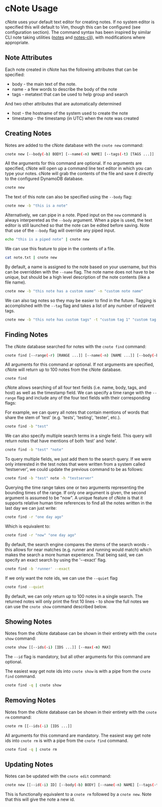 # cNote Usage
cNote uses your default text editor for creating notes. If no system editor is specified this will default to Vim, though this can be configured (see configuration section). The command syntax has been inspired by similar CLI note taking utilities ([notes](https://github.com/pimterry/notes) and [notes-cli](https://github.com/rhysd/notes-cli)), with modifications where appropriate.

## Note Attributes

Each note created in cNote has the following attributes that can be specified:

* body - the main text of the note.
* name - a few words to describe the body of the note
* tags - metatext that can be used to help group and search

And two other attributes that are automatically determined

* host - the hostname of the system used to create the note
* timestamp - the timestamp (in UTC) when the note was created


## Creating Notes
Notes are added to the cNote database with the `cnote new` command:

```bash
cnote new [--body(-b) BODY] [--name(-n) NAME] [--tags(-t) [TAGS ...]]
```

All the arguments for this command are optional. If no arguments are specified, cNote will open up a command line text editor in which you can type your notes. cNote will grab the contents of the file and save it directly to the configured DynamoDB database.

```bash
cnote new
```

The text of this note can also be specified using the `--body` flag:

```bash
cnote new -b "this is a note"
```

Alternatively, we can pipe in a note. Piped input on the `new` command is always interpereted as the `--body` argument. When a pipe is used, the text editor is still launched so that the note can be edited before saving. Note that use of the `--body` flag will override any piped input.

```bash
echo "this is a piped note" | cnote new
```

We can use this feature to pipe in the contents of a file.

```bash
cat note.txt | cnote new
```

By default, a name is assigned to the note based on your username, but this can be overridden with the `--name` flag. The note name does not have to be unique, but should be a high level description of the note contents (like a file name).

```bash
cnote new -b "this note has a custom name" -n "custom note name"
```

We can also tag notes so they may be easier to find in the future. Tagging is accomplished with the `--tag` flag  and takes a list of any number of relavent tags.

```bash
cnote new -b "this note has custom tags" -t "custom tag 1" "custom tag 2"
```

## Finding Notes
The cNote database searched for notes with the `cnote find` command:

```bash
cnote find [--range(-r) [RANGE ...]] [--name(-n) [NAME ...]] [--body(-b) [BODY ...]] [--tags(-t) [TAGS ...]] [--host(-h) [HOST ...]] [--exact(-e)] [--quiet(-e)]
```

All arguments for this command ar optional. If not arguments are specified, cNote will return up to 100 notes from the cNote database.

```
cnote find
```

cNote allows searching of all four text fields (i.e. name, body, tags, and host) as well as the timestamp field. We can specify a time range with the `--range` flag and include any of the four text fields with their corresponding flags: 

For example, we can query all notes that contain mentions of words that share the stem of 'test' (e.g. 'tests', 'testing', 'tester', etc.).

```bash
cnote find -b "test"
```

We can also specify multiple search terms in a single field. This query will return notes that have mentions of both 'test' and 'note'.

```bash
cnote find -b "test" "note"
```

To query multiple fields, we just add them to the search query. If we were only interested in the test notes that were written from a system called 'testserver', we could update the previous command to be as follows:

```bash
cnote find -b "test" note -h "testserver"
```

Querying the time range takes one or two arguments representing the bounding times of the range. If only one argument is given, the second argument is assumed to be "now". A unique feature of cNote is that it supports relative human time references to find all the notes written in the last day we can just write:

```bash
cnote find -r "one day ago"
```

Which is equivalent to:

```bash
cnote find -r "now" "one day ago"
```

By default, the search engine compares the stems of the search words - this allows for near matches (e.g. runner and running would match) which makes the search a more human experience. That being said, we can specify an exact search by using the '--exact' flag.

```bash
cnote find -b 'runner' --exact
```

If we only want the note ids, we can use the `--quiet` flag

```bash
cnote find --quiet
```

By default, we can only return up to 100 notes in a single search. The returned notes will only print the first 10 lines - to show the full notes we can use the `cnote show` command described below.

## Showing Notes

Notes from the cNote database can be shown in their entirety with the `cnote show` command:

```bash
cnote show [[--ids(-i) [IDS ...]] [--max(-m) MAX]
```

The `--id` flag is mandatory, but all other arguments for this command are optional.

The easiest way get note ids into `cnote show` is with a pipe from the `cnote find` command.

```bash
cnote find -q | cnote show
```

## Removing Notes

Notes from the cNote database can be shown in their entirety with the `cnote rm` command:

```bash
cnote rm [[--ids(-i) [IDS ...]]
```

All arguments for this command are mandatory. The easiest way get note ids into `cnote rm` is with a pipe from the `cnote find` command.

```bash
cnote find -q | cnote rm
```


## Updating Notes
Notes can be updated with the `cnote edit` command:

```bash
cnote new [[--id(-i) ID] [--body(-b) BODY] [--name(-n) NAME] [--tags(-t) [TAGS ...]]
```

This is functionally equivalent to a `cnote rm` followed by a `cnote new`. Note that this will give the note a new id.